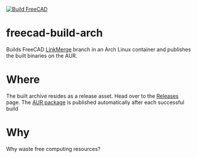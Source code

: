 [![Build FreeCAD](https://github.com/Bonnee/freecad-build-arch/actions/workflows/build.yml/badge.svg)](https://github.com/Bonnee/freecad-build-arch/actions/workflows/build.yml)
# freecad-build-arch
Builds FreeCAD [LinkMerge](https://github.com/realthunder/FreeCAD/tree/LinkMerge) branch in an Arch Linux container and publishes the built binaries on the AUR.

# Where
The built archive resides as a release asset. Head over to the [Releases](https://github.com/Bonnee/freecad-build-arch/releases) page. The [AUR package](https://aur.archlinux.org/packages/freecad-linkstage3-bin) is published automatically after each successful build

# Why
Why waste free computing resources?

